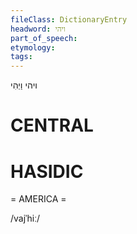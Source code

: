 ```yaml
---
fileClass: DictionaryEntry
headword: ויהי
part_of_speech: 
etymology: 
tags: 
---
```

ויהי
וַיְהִי

CENTRAL
========

HASIDIC
=======
= AMERICA = 

/vajˈhiː/